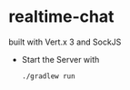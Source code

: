 # realtime-chat
built with Vert.x 3 and SockJS


- Start the Server with

  ```shell
  ./gradlew run
  ```